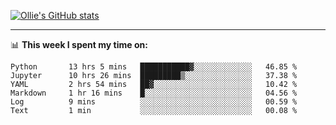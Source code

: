 <!--
**icedpanda/icedpanda** is a ✨ _special_ ✨ repository because its `README.md` (this file) appears on your GitHub profile.

Here are some ideas to get you started:

- 🔭 I’m currently working on ...
- 🌱 I’m currently learning ...
- 👯 I’m looking to collaborate on ...
- 🤔 I’m looking for help with ...
- 💬 Ask me about ...
- 📫 How to reach me: ...
- 😄 Pronouns: ...
- ⚡ Fun fact: ...
-->
[![Ollie's GitHub stats](https://github-readme-stats-icedpanda.vercel.app/api?username=icedpanda&count_private=true&show_icons=true)](https://github.com/icedpanda)

---
📊 **This week I spent my time on:**
<!--START_SECTION:waka-->

```text
Python       13 hrs 5 mins   ███████████▓░░░░░░░░░░░░░   46.85 %
Jupyter      10 hrs 26 mins  █████████▒░░░░░░░░░░░░░░░   37.38 %
YAML         2 hrs 54 mins   ██▓░░░░░░░░░░░░░░░░░░░░░░   10.42 %
Markdown     1 hr 16 mins    █░░░░░░░░░░░░░░░░░░░░░░░░   04.56 %
Log          9 mins          ░░░░░░░░░░░░░░░░░░░░░░░░░   00.59 %
Text         1 min           ░░░░░░░░░░░░░░░░░░░░░░░░░   00.08 %
```

<!--END_SECTION:waka-->
